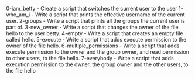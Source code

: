 0-iam_betty - Create a script that switches the current user to the user
1-who_am_i - Write a script that prints the effective username of the current user.
2-groups - Write a script that prints all the groups the current user is part of.
 3-new_owner - Write a script that changes the owner of the file hello to the user betty.
4-empty - Write a script that creates an empty file called hello.
 5-execute - Write a script that adds execute permission to the owner of the file hello.
6-multiple_permissions - Write a script that adds execute permission to the owner and the group owner, and read permission to other users, to the file hello.
7-everybody - Write a script that adds execution permission to the owner, the group owner and the other users, to the file hello
